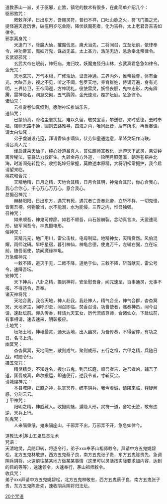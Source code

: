 道教茅山一派，关于驱邪，止煞，镇宅的数术有很多，在此简单介绍几个：  
驱邪煞咒：  
　　敕敕洋洋，日出东方，吾赐灵符，普扫不祥，口吐山脉之火，符飞门摄之光，提怪遍天逢历世，破瘟用岁吃金刚，降伏妖魔死者，化为吉祥，太上老君吾吉吉如律令。  
邪祟离身咒：  
　　天逢门下，降魔大仙，摧魔伐恶，鹰犬当先，二将闻召，立至坛前，依律奉令，神功帝宣，魔妖万鬼，诛战无盖，太上圣力，浩荡无边，急急奉北帝律令。  
玄武驱邪咒：  
　　玄武大帝在眼前，神归庙，鬼归坟，妖魔鬼怪归山林，玄武真君急急如律令。  
金光咒：  
　　天地玄宗，万气本根，广修浩劫，证吾神通。三界内外，惟帝独尊，体有金光，大映吾身，视之不见，听之不闻，包罗天地，养育群姓，侍诵万遍，身有光明，三界侍卫，玉帝同迎，方神明礼，役使雷灵，妖怪丧胆，鬼神志形，内有霹雳，雷神隐名，洞慧交彻，五气腾腾，金光速现，覆护坛庭。急急律令。  
诸仙咒：  
　　云推雾卷仙真倏到，愿附神坛推诚乐告。  
送仙咒：  
　　已蒙仙真，降格尘寰扰扰，难以久留，敬焚宝香，攀送骈，来时感德，去时奉福，降则无路不通，回则去路难寻，四海之内，唯同此音，后有所求，再当奉请。  
请太白仙咒：  
　　弟子虔诚设花筵，拜请香仙李谪仙，伏劳仙童通达意，早降灵坛作诗联。  
请吕真人咒：  
　　谨启蓬莱天仙子，纯心妙道吕真人，誓佐踢师宣教化，巡游天下武灵，亲受钟离传秘法，誓将法力救群生。九转金丹方外道，一轮明月照蓬瀛，朝游苍梧并北海，时游阆苑转昆仑。收拾乾坤归掌握，莫教述本原精，大将阴松常拥护，我今启请望来临。  
桃花和合咒：  
　　天精地精，日月之精，天地合其精，日月合其明，神鬼合其形，你心合我心，我心合你心，千心万心万万心，意合我心。  
总摄召神咒：  
　　赫赫阳阳，日出东方，遇咒有死，遇咒者亡吾奉北帝，立斩不祥，一切鬼怪，皆离吾榜。何物敢当，水不能溺，水为能侵，三界之内，惟吾独强。  
召神咒：  
　　如来顺吾，神鬼可停廖。如若不顺吾，山石皆崩裂。念动真言决，天罡速现形，破军闻吾令，神鬼摄电形。  
催神咒：  
　　天精元元，地广用川，雷公击杖，电母制延。地精神女，天精贲然。风伯混耀，雨师沈研。早呼星宿，暮引神仙，神龟合德，使鬼万千，左辅右弼，立在坛前，随吾驱使，禁闻魔缘神龟。  
万急催神咒：  
　　一敕不降，道灭于无，二敕不降，道绝于仙，三敕不降，斩首献天，雷公号令，速降吾坛。  
安神咒：  
　　天下神兵，八卦之精，摄到神将，安坐慰吾身，闻咒速至，百事通灵，无事不报，不得违令，吾奉。  
诸天神将咒：  
　　天地合我，我合天地，神人赴我，我赴神人，精气合全，神气合群，杳杳冥冥，天地济主，闻呼即至，闻召即临，焚香召请，功曹使者，递奏神员，闻今召请，速赴坛前。仰头传香，拜请九天玄女，历代流旅尊师，合诸仙众，下赴坛前，有事相请，速去速来，明彰报应。  
土地咒：  
　　坛场土地，神祗最灵，通天达地，出入幽冥，为吾传奏，不得留停，有功之日，名书上清。  
幽冥咒：  
　　杳杳冥冥，天地同生，散则成气，聚则成形，五行之祖，六甲之精，兵随日战，时随令行。  
摄五鬼咒：  
　　精灵精灵，不知姓名，授尔五鬼，到吾坛庭，顺吾者吉，逆吾者凶，辅吾了道，匡吾成真，命尔搬运，即速便行，逆我令者，寸斩灰尘。  
请城隍神咒：  
　　本县城隍，正直之神，执掌冥界，统率阴兵，我今虔诚，请降来临，释疑解惑，分剖云云。  
丁甲神咒：  
　　阳明之精，神威藏人。收摄阴魅，遁隐人形，灵符一道，舍宅无迹，敢有违逆，天兵上行。  
防鬼咒：  
　　人来隔重纸，鬼来隔座山，千邪弄不出，万邪弄不开，急急如律今。  

道教法术|茅山五鬼显灵法术  
咒语：  
天清地灵，兵随印转，将逐令行，弟子xxx奉茅山祖师敕令，拜请中方五鬼姚碧松，北方五鬼林敬忠，西方五鬼蔡子良，南方五鬼张子贵，东方五鬼陈贵先，急调阴兵阴将，火速前往某某地方做某某事情（这里可以灵活按实际要求加内容，达到的目的等等），速速领令，火速奉行，茅山祖师敕令。  
收兵咒：  
弟子xxx拜请中方五鬼姚碧松，北方五鬼林敬忠，西方五鬼蔡子良，南方五鬼张子贵，东方五鬼陈贵先，速收阴兵阴将归法坛。  

[20个咒语](https://mbd.baidu.com/newspage/data/dtlandingsuper?nid=dt_4615156838003567043)


